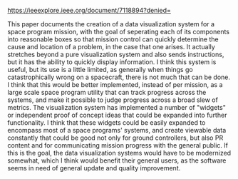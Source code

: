 https://ieeexplore.ieee.org/document/7118894?denied=

This paper documents the creation of a data visualization system for a space program mission, with the goal of seperating each of its components into reasonable boxes so that mission control can quickly determine the cause and location of a problem, in the case that one arises. It actually stretches beyond a pure visualization system and also sends instructions, but it has the ability to quickly display information. I think this system is useful, but its use is a little limited, as generally when things go catastrophically wrong on a spacecraft, there is not much that can be done. I think that this would be better implemented, instead of per mission, as a large scale space program utility that can track progress across the systems, and make it possible to judge progress across a broad slew of metrics. The visualization system has implemented a number of "widgets" or independent proof of concept ideas that could be expanded into further functionality. I think that these widgets could be easily expanded to encompass most of a space programs' systems, and create viewable data constantly that could be good not only for ground controllers, but also PR content and for communicating mission progress with the general public. If this is the goal, the data visualization systems would have to be modernized somewhat, which I think would benefit their general users, as the software seems in need of general update and quality improvement.